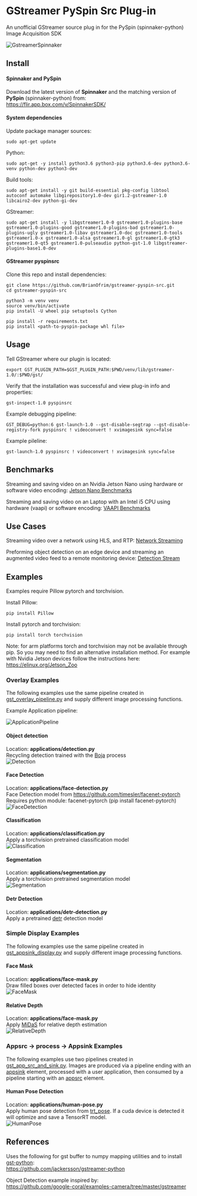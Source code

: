 # GStreamer PySpin Src Plug-in

An unofficial GStreamer source plug in for the PySpin (spinnaker-python) Image Acquisition SDK

![GstreamerSpinnaker](docs/assets/gstreamerSpinnakerMedium.png)

## Install

#### Spinnaker and PySpin

Download the latest version of **Spinnaker** and the matching version of **PySpin** (spinnaker-python) from:  
https://flir.app.box.com/v/SpinnakerSDK/

#### System dependencies 

Update package manager sources:  

    sudo apt-get update 

Python:  

    sudo apt-get -y install python3.6 python3-pip python3.6-dev python3.6-venv python-dev python3-dev

Build tools:  

    sudo apt-get install -y git build-essential pkg-config libtool autoconf automake libgirepository1.0-dev gir1.2-gstreamer-1.0 libcairo2-dev python-gi-dev

GStreamer:  

    sudo apt-get install -y libgstreamer1.0-0 gstreamer1.0-plugins-base gstreamer1.0-plugins-good gstreamer1.0-plugins-bad gstreamer1.0-plugins-ugly gstreamer1.0-libav gstreamer1.0-doc gstreamer1.0-tools gstreamer1.0-x gstreamer1.0-alsa gstreamer1.0-gl gstreamer1.0-gtk3 gstreamer1.0-qt5 gstreamer1.0-pulseaudio python-gst-1.0 libgstreamer-plugins-base1.0-dev

#### GStreamer pyspinsrc
Clone this repo and install dependencies: 
 
    git clone https://github.com/BrianOfrim/gstreamer-pyspin-src.git
    cd gstreamer-pyspin-src

    python3 -m venv venv
    source venv/bin/activate
    pip install -U wheel pip setuptools Cython

    pip install -r requirements.txt
    pip install <path-to-pyspin-package whl file>

## Usage

Tell GStreamer where our plugin is located:  

    export GST_PLUGIN_PATH=$GST_PLUGIN_PATH:$PWD/venv/lib/gstreamer-1.0/:$PWD/gst/

Verify that the installation was successful and view plug-in info and properties:  

    gst-inspect-1.0 pyspinsrc


Example debugging pipeline:  

    GST_DEBUG=python:6 gst-launch-1.0 --gst-disable-segtrap --gst-disable-registry-fork pyspinsrc ! videoconvert ! xvimagesink sync=false

Example pileline:  

    gst-launch-1.0 pyspinsrc ! videoconvert ! xvimagesink sync=false


## Benchmarks
Streaming and saving video on an Nvidia Jetson Nano using hardware or software video encoding: [Jetson Nano Benchmarks](nvidia-jetson-nano-benchmarks.md)

Streaming and saving video on an Laptop with an Intel i5 CPU using hardware (vaapi) or software encoding: [VAAPI Benchmarks](vaapi-benchmarks.md)

## Use Cases
Streaming video over a network using HLS, and RTP: [Network Streaming](local-network-streaming.md)

Preforming object detection on an edge device and streaming an augmented video feed to a remote monitoring device: [Detection Stream](edge-inference-remote-monitoring.md)


## Examples
Examples require Pillow pytorch and torchvision.   

Install Pillow:

    pip install Pillow

Install pytorch and torchvision:  

    pip install torch torchvision

Note: for arm platforms torch and torchvision may not be available through pip. So you may need to find an alternative installation method. For example with Nvidia Jetson devices follow the instructions here: https://elinux.org/Jetson_Zoo 

### Overlay Examples
The following examples use the same pipeline created in [gst_overlay_pipeline.py](applications/gst_overlay_pipeline.py) and supply different image processing functions.

Example Application pipeline:

![ApplicationPipeline](docs/assets/OverlayPipeline.jpg)

#### Object detection
Location: **applications/detection.py**  
Recycling detection trained with the [Boja](https://github.com/BrianOfrim/boja) process  
![Detection](docs/assets/RecyclingDetection.jpg)  

#### Face Detection
Location: **applications/face-detection.py**  
Face Detection model from https://github.com/timesler/facenet-pytorch  
Requires python module: facenet-pytorch (pip install facenet-pytorch)  
![FaceDetection](docs/assets/FaceDetection.jpg)  

#### Classification
Location: **applications/classification.py**  
Apply a torchvision pretrained classification model  
![Classification](docs/assets/ReggieClassification.jpg)  

#### Segmentation
Location: **applications/segmentation.py**  
Apply a torchvision pretrained segmentation model  
![Segmentation](docs/assets/ReggieSegmentation.jpg)

#### Detr Detection
Location: **applications/detr-detection.py**  
Apply a pretrained [detr](https://github.com/facebookresearch/detr) detection model  


### Simple Display Examples
The following examples use the same pipeline created in [gst_appsink_display.py](applications/gst_appsink_display.py) and supply different image processing functions.

#### Face Mask
Location: **applications/face-mask.py**  
Draw filled boxes over detected faces in order to hide identity  
![FaceMask](docs/assets/OfficeFaceMask.jpg)

#### Relative Depth
Location: **applications/face-mask.py**  
Apply [MiDaS](https://github.com/intel-isl/MiDaS) for relative depth estimation  
![RelativeDepth](docs/assets/OfficeRelativeDepth.jpg)

### Appsrc -> process -> Appsink Examples
The following examples use two pipelines created in [gst_app_src_and_sink.py](applications/gst_app_src_and_sink.py). Images are produced via a pipeline ending with an [appsink](https://gstreamer.freedesktop.org/documentation/app/appsink.html) element, processed with a user application, then consumed by a pipeline starting with an [appsrc](https://gstreamer.freedesktop.org/documentation/app/appsrc.html) element.

#### Human Pose Detection
Location: **applications/human-pose.py**  
Apply human pose detection from [trt_pose](https://github.com/NVIDIA-AI-IOT/trt_pose). If a cuda device is detected it will optimize and save a TensorRT model.  
![HumanPose](docs/assets/OfficeHumanPose.jpg)


## References
Uses the following for gst buffer to numpy mapping utilities and to install [gst-python](https://github.com/GStreamer/gst-python):  
https://github.com/jackersson/gstreamer-python

Object Detection example inspired by:  
https://github.com/google-coral/examples-camera/tree/master/gstreamer
